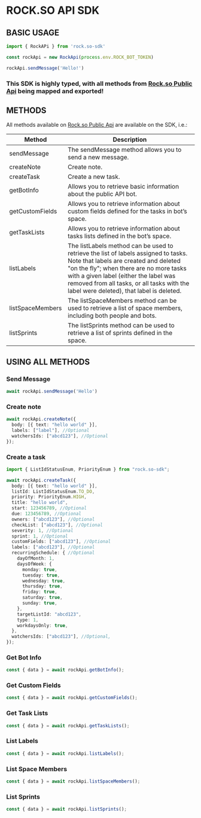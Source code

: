 # ROCK.SO API SDK

## BASIC USAGE

```typescript
import { RockAPi } from 'rock.so-sdk'

const rockApi = new RockApi(process.env.ROCK_BOT_TOKEN)

rockApi.sendMessage('Hello!')
```

### This SDK is highly typed, with all methods from  [Rock.so Public Api](https://www.rock.so/public-api) being mapped and exported!

## METHODS

All methods available on [Rock.so Public Api](https://www.rock.so/public-api) are available on the SDK, i.e.:

| Method           | Description                                                                                                                                                                                                                                                                                                |
| ---------------- | ---------------------------------------------------------------------------------------------------------------------------------------------------------------------------------------------------------------------------------------------------------------------------------------------------------- |
| sendMessage      | The sendMessage method allows you to send a new message.                                                                                                                                                                                                                                                   |
| createNote       | Create note.                                                                                                                                                                                                                                                                                               |
| createTask       | Create a new task.                                                                                                                                                                                                                                                                                         |
| getBotInfo       | Allows you to retrieve basic information about the public API bot.                                                                                                                                                                                                                                         |
| getCustomFields  | Allows you to retrieve information about custom fields defined for the tasks in bot’s space.                                                                                                                                                                                                              |
| getTaskLists     | Allows you to retrieve information about tasks lists defined in the bot’s space.                                                                                                                                                                                                                          |
| listLabels       | The listLabels method can be used to retrieve the list of labels assigned to tasks. Note that labels are created and deleted "on the fly"; when there are no more tasks with a given label (either the label was removed from all tasks, or all tasks with the label were deleted), that label is deleted. |
| listSpaceMembers | The listSpaceMembers method can be used to retrieve a list of space members, including both people and bots.                                                                                                                                                                                               |
| listSprints      | The listSprints method can be used to retrieve a list of sprints defined in the space.                                                                                                                                                                                                                     |


## USING ALL METHODS

### Send Message
```typescript
await rockApi.sendMessage('Hello')

```

### Create note
```typescript
await rockApi.createNote({
  body: [{ text: "hello world" }],
  labels: ["label"], //Optional
  watchersIds: ["abcd123"], //Optional
});
```


### Create a task
```typescript
import { ListIdStatusEnum, PriorityEnum } from "rock.so-sdk";

await rockApi.createTask({
  body: [{ text: "hello world" }],
  listId: ListIdStatusEnum.TO_DO,
  priority: PriorityEnum.HIGH,
  title: "hello world",
  start: 123456789, //Optional
  due: 123456789, //Optional
  owners: ["abcd123"], //Optional
  checkList: ["abcd123"], //Optional
  severity: 1, //Optional
  sprint: 1, //Optional
  customFields: ["abcd123"], //Optional
  labels: ["abcd123"], //Optional
  recurringSchedule: { //Optional
    dayOfMonth: 1,
    daysOfWeek: {
      monday: true,
      tuesday: true,
      wednesday: true,
      thursday: true,
      friday: true,
      saturday: true,
      sunday: true,
    },
    targetListId: "abcd123",
    type: 1,
    workdaysOnly: true,
  },
  watchersIds: ["abcd123"], //Optional,
});
```

### Get Bot Info
```typescript
const { data } = await rockApi.getBotInfo();
```

### Get Custom Fields
```typescript
const { data } = await rockApi.getCustomFields();
```

### Get Task Lists
```typescript
const { data } = await rockApi.getTaskLists();
```

### List Labels 
```typescript
const { data } = await rockApi.listLabels();
```

### List Space Members
```typescript
const { data } = await rockApi.listSpaceMembers();
```

### List Sprints
```typescript
const { data } = await rockApi.listSprints();
```